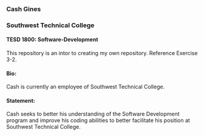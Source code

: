 <h3>Cash Gines</h3>
<h3>Southwest Technical College</h3>
<h4>TESD 1800: Software-Development</h4>

This repository is an intor to creating my own repository. Reference Exercise 3-2.

<h4>Bio:</h4> <p>Cash is currently an employee of Southwest Technical College.</p>

<h4>Statement:</h4> <p>Cash seeks to better his understanding of the Software Development program and improve his coding abilities to better facilitate his position at Southwest Technical College.</p>
